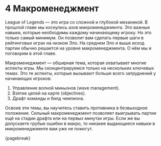 # 4 Макроменеджмент

League of Legends — это игра со сложной и глубокой механикой. В прошлой главе мы коснулись азов микроменеджмента. Это важные навыки, которые необходимы каждому начинающему игроку. Но это только самый минимум. Он позволит вам сделать первые шаги в рейтинговых играх на низком Эло. На среднем Эло и выше исход партии обычно решается на уровне макроменеджмента. О нём мы и поговорим в этой главе.

Макроменеджмент — обширная тема, которая охватывает многие аспекты игры. Мы сконцентрируемся только на нескольких ключевых темах. Это те аспекты, которые вызывают больше всего затруднений у начинающих игроков:

1. Управление волной миньонов (wave management).
2. Взятие целей на карте (objectives).
3. Драфт команды и билд чемпиона.

Освоив эти темы, вы научитесь ставить противника в безвыходное положение. Сильный макроменеджмент позволяет выигрывать партии ещё на стадии драфта или на первых минутах игры. Если же вы допускаете грубые ошибки в макро, то никакие выдающиеся навыки в микроменеджменте вам уже не помогут.

{pagebreak}